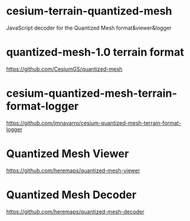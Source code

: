 # cesium-terrain-quantized-mesh
JavaScript decoder for the Quantized Mesh format&amp;viewer&amp;logger

# quantized-mesh-1.0 terrain format

https://github.com/CesiumGS/quantized-mesh



# cesium-quantized-mesh-terrain-format-logger 

https://github.com/jmnavarro/cesium-quantized-mesh-terrain-format-logger



# Quantized Mesh Viewer 

https://github.com/heremaps/quantized-mesh-viewer



# Quantized Mesh Decoder

 https://github.com/heremaps/quantized-mesh-decoder